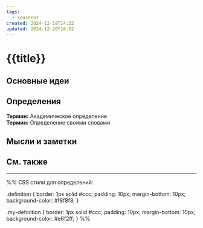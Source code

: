 ```yaml
---
tags:
  - конспект
created: 2024-12-18T14:32
updated: 2024-12-20T18:02
---
```


# {{title}}

## Основные идеи




## Определения

<div class="definition">
  <b>Термин:</b> Академическое определение
</div>

<div class="my-definition">
  <b>Термин:</b> Определение своими словами
</div>

## Мысли и заметки


## См. также





---

%%
CSS стили для определений:

.definition {
  border: 1px solid #ccc;
  padding: 10px;
  margin-bottom: 10px;
  background-color: #f8f8f8;
}

.my-definition {
  border: 1px solid #ccc;
  padding: 10px;
  margin-bottom: 10px;
  background-color: #e6f2ff;
}
%%